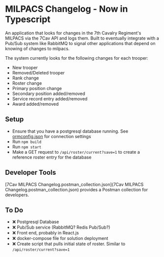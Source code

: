 # MILPACS Changelog - Now in Typescript

An application that looks for changes in the 7th Cavalry Regiment's MILPACS via the 7Cav API and logs them. Built to eventually integrate with a Pub/Sub system like RabbitMQ to signal other applications that depend on knowing of changes to milpacs.

The system currently looks for the following changes for each trooper:

* New trooper
* Removed/Deleted trooper
* Rank change
* Roster change
* Primary position change
* Secondary position added/removed
* Service record entry added/removed
* Award added/removed

## Setup

* Ensure that you have a postgresql database running. See [ormconfig.json](ormconfig.json) for connection settings
* Run `npm build`
* Run `npm start`
* Make a GET request to `/api/roster/current?save=1` to create a reference roster entry for the database

## Developer Tools

[7Cav MILPACS Changelog.postman_collection.json](7Cav MILPACS Changelog.postman_collection.json) provides a Postman collection for developers.

## To Do

* ❌ Postgresql Database
* ❌ Pub/Sub service (RabbitMQ? Redis Pub/Sub?)
* ❌ Front end, probably in React.js
* ❌ docker-compose file for solution deployment
* ❌ Create script that pulls initial state of roster. Similar to `/api/roster/current?save=1`
